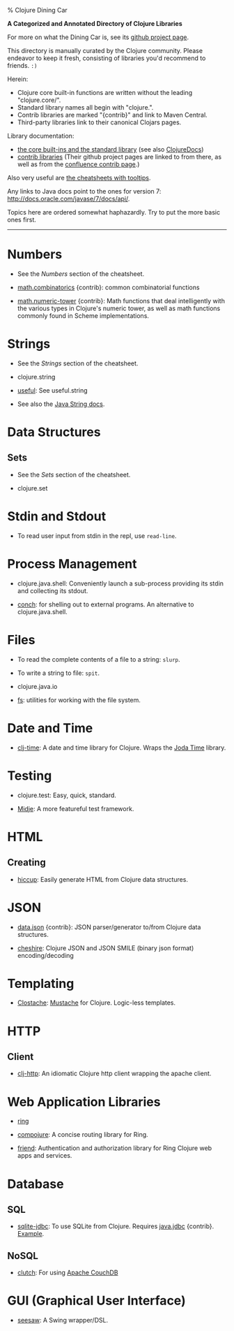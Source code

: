 % Clojure Dining Car

**A Categorized and Annotated Directory of Clojure Libraries**

For more on what the Dining Car is, see its [github project
page](https://github.com/uvtc/clojure-dining-car).

This directory is manually curated by the Clojure community. Please
endeavor to keep it fresh, consisting of libraries you'd recommend to
friends. `:)`

Herein:

  * Clojure core built-in functions are written without the
    leading "clojure.core/".
  * Standard library names all begin with "clojure.".
  * Contrib libraries are marked "{contrib}" and link to Maven
    Central.
  * Third-party libraries link to their canonical Clojars pages.

Library documentation:

  * [the core built-ins and the standard
    library](http://clojure.github.com/clojure/index.html) (see also
    [ClojureDocs](http://clojuredocs.org/))
  * [contrib libraries](http://clojure.github.com/) (Their github
    project pages are linked to from there, as well as from the
    [confluence contrib
    page](http://dev.clojure.org/display/doc/Clojure+Contrib).)

Also very useful are [the cheatsheets with
tooltips](http://jafingerhut.github.com/).

Any links to Java docs point to the ones for version 7:
<http://docs.oracle.com/javase/7/docs/api/>.

Topics here are ordered somewhat haphazardly. Try to put the more
basic ones first.

**********************************************************************

Numbers
=======

  * See the *Numbers* section of the cheatsheet.

  * [math.combinatorics](http://search.maven.org/#search|ga|1|math.combinatorics)
    {contrib}: common combinatorial functions

  * [math.numeric-tower](http://search.maven.org/#search|ga|1|math.numeric-tower)
    {contrib}: Math functions that deal intelligently with the various types in
    Clojure's numeric tower, as well as math functions commonly found in Scheme
    implementations.


Strings
=======

  * See the *Strings* section of the cheatsheet.

  * clojure.string

  * [useful](https://clojars.org/useful): See useful.string

  * See also the [Java String
    docs](http://docs.oracle.com/javase/7/docs/api/java/lang/String.html).


Data Structures
===============

Sets
----

  * See the *Sets* section of the cheatsheet.

  * clojure.set


Stdin and Stdout
================

  * To read user input from stdin in the repl, use `read-line`.


Process Management
==================

  * clojure.java.shell: Conveniently launch a sub-process providing
    its stdin and collecting its stdout.

  * [conch](https://clojars.org/conch): for shelling out to external programs.
    An alternative to clojure.java.shell.


Files
=====

  * To read the complete contents of a file to a string: `slurp`.

  * To write a string to file: `spit`.

  * clojure.java.io

  * [fs](https://clojars.org/fs): utilities for working with the file
    system.


Date and Time
=============

  * [clj-time](https://clojars.org/clj-time): A date and time library
    for Clojure. Wraps the [Joda
    Time](http://joda-time.sourceforge.net/) library.
  

Testing
=======

  * clojure.test: Easy, quick, standard.

  * [Midje](https://clojars.org/midje): A more featureful test framework.


HTML
====

Creating
--------

  * [hiccup](https://clojars.org/hiccup): Easily generate HTML from
    Clojure data structures.


JSON
====

  * [data.json](http://search.maven.org/#search|ga|1|data.json)
    {contrib}: JSON parser/generator to/from Clojure data
    structures.

  * [cheshire](https://clojars.org/cheshire): Clojure JSON and JSON
    SMILE (binary json format) encoding/decoding


Templating
==========

  * [Clostache](https://clojars.org/de.ubercode.clostache/clostache):
    [Mustache](http://mustache.github.com/) for Clojure. Logic-less
    templates.


HTTP
====

Client
------

  * [clj-http](https://clojars.org/clj-http): An idiomatic Clojure
    http client wrapping the apache client.


Web Application Libraries
=========================

  * [ring](https://clojars.org/ring)

  * [compojure](https://clojars.org/compojure): A concise routing library for Ring.

  * [friend](https://clojars.org/com.cemerick/friend): Authentication
    and authorization library for Ring Clojure web apps and services.


Database
========

SQL
---

  * [sqlite-jdbc](http://search.maven.org/#search|ga|1|sqlite-jdbc):
    To use SQLite from Clojure. Requires
    [java.jdbc](http://search.maven.org/#search|ga|1|java.jdbc)
    {contrib}. [Example](examples/java.jdbc.md).

NoSQL
-----

  * [clutch](https://clojars.org/com.ashafa/clutch): For using [Apache
    CouchDB](http://couchdb.apache.org/)


GUI (Graphical User Interface)
==============================

  * [seesaw](https://clojars.org/seesaw): A Swing wrapper/DSL.
